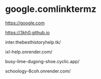 # google.comlinktermz
https://google.com

https://3kh0.github.io

inter.thebesthistoryhelp.tk/


ixl-help.onrender.com/

busy-lime-dugong-shoe.cyclic.app/

schoology-8coh.onrender.com/
